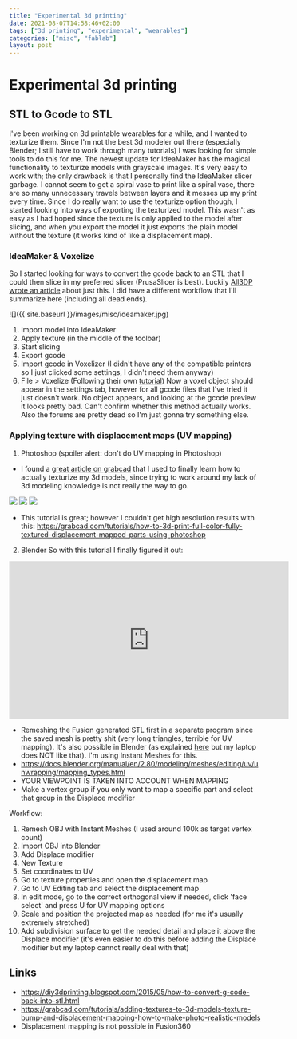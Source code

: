 ```yaml
---
title: "Experimental 3d printing"
date: 2021-08-07T14:58:46+02:00
tags: ["3d printing", "experimental", "wearables"]
categories: ["misc", "fablab"]
layout: post
---
```


# Experimental 3d printing

## STL to Gcode to STL
I've been working on 3d printable wearables for a while, and I wanted to texturize them. Since I'm not the best 3d modeler out there (especially Blender; I still have to work through many tutorials) I was looking for simple tools to do this for me. The newest update for IdeaMaker has the magical functionality to texturize models with grayscale images. It's very easy to work with; the only drawback is that I personally find the IdeaMaker slicer garbage. I cannot seem to get a spiral vase to print like a spiral vase, there are so many unnecessary travels between layers and it messes up my print every time. Since I do really want to use the texturize option though, I started looking into ways of exporting the texturized model. This wasn't as easy as I had hoped since the texture is only applied to the model after slicing, and when you export the model it just exports the plain model without the texture (it works kind of like a displacement map). 

### IdeaMaker & Voxelize
So I started looking for ways to convert the gcode back to an STL that I could then slice in my preferred slicer (PrusaSlicer is best). Luckily [All3DP wrote an article](https://all3dp.com/2/g-code-to-stl-how-to-convert-g-code-back-to-stl/) about just this. I did have a different workflow that I'll summarize here (including all dead ends). 

![]({{ site.baseurl }}/images/misc/ideamaker.jpg)

1. Import model into IdeaMaker
2. Apply texture (in the middle of the toolbar)
3. Start slicing
4. Export gcode
5. Import gcode in Voxelizer (I didn't have any of the compatible printers so I just clicked some settings, I didn't need them anyway)
6. File > Voxelize (Following their own [tutorial](https://voxelizer.com/knowledge_base/articles/360002963734))
Now a voxel object should appear in the settings tab, however for all gcode files that I've tried it just doesn't work. No object appears, and looking at the gcode preview it looks pretty bad. Can't confirm whether this method actually works. Also the forums are pretty dead so I'm just gonna try something else.

### Applying texture with displacement maps (UV mapping)

1. Photoshop (spoiler alert: don't do UV mapping in Photoshop)
- I found a [great article on grabcad](https://grabcad.com/tutorials/adding-textures-to-3d-models-texture-bump-and-displacement-mapping-how-to-make-photo-realistic-models) that I used to finally learn how to actually texturize my 3d models, since trying to work around my lack of 3d modeling knowledge is not really the way to go. 

![](https://d2t1xqejof9utc.cloudfront.net/pictures/files/158443/original.png?1554386692)
![](https://d2t1xqejof9utc.cloudfront.net/pictures/files/158441/original.png?1554385972)
![](https://d2t1xqejof9utc.cloudfront.net/pictures/files/158445/original.png?1554387092)

- This tutorial is great; however I couldn't get high resolution results with this: <https://grabcad.com/tutorials/how-to-3d-print-full-color-fully-textured-displacement-mapped-parts-using-photoshop>

2. Blender
So with this tutorial I finally figured it out:

<iframe width="560" height="315" src="https://www.youtube.com/embed/HmZ6TyHESMk" title="YouTube video player" frameborder="0" allow="accelerometer; autoplay; clipboard-write; encrypted-media; gyroscope; picture-in-picture" allowfullscreen></iframe>

- Remeshing the Fusion generated STL first in a separate program since the saved mesh is pretty shit (very long triangles, terrible for UV mapping). It's also possible in Blender (as explained [here](https://artisticrender.com/remeshing-in-blender/) but my laptop does NOT like that). I'm using Instant Meshes for this.
- <https://docs.blender.org/manual/en/2.80/modeling/meshes/editing/uv/unwrapping/mapping_types.html>
- YOUR VIEWPOINT IS TAKEN INTO ACCOUNT WHEN MAPPING
- Make a vertex group if you only want to map a specific part and select that group in the Displace modifier

Workflow:
1. Remesh OBJ with Instant Meshes (I used around 100k as target vertex count)
2. Import OBJ into Blender
3. Add Displace modifier
4. New Texture
5. Set coordinates to UV
6. Go to texture properties and open the displacement map
7. Go to UV Editing tab and select the displacement map
8. In edit mode, go to the correct orthogonal view if needed, click 'face select' and press U for UV mapping options
9. Scale and position the projected map as needed (for me it's usually extremely stretched)
10. Add subdivision surface to get the needed detail and place it above the Displace modifier (it's even easier to do this before adding the Displace modifier but my laptop cannot really deal with that)

## Links
- <https://diy3dprinting.blogspot.com/2015/05/how-to-convert-g-code-back-into-stl.html>
- <https://grabcad.com/tutorials/adding-textures-to-3d-models-texture-bump-and-displacement-mapping-how-to-make-photo-realistic-models>
- Displacement mapping is not possible in Fusion360